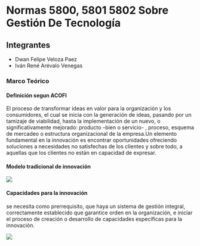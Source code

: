 # Normas 5800, 5801 5802 Sobre Gestión De Tecnología

## Integrantes

- Dwan Felipe Veloza Paez
- Iván René Arévalo Venegas

### Marco Teórico

#### Definición segun ACOFI

<div class=text-justify> 

El  proceso  de  transformar  ideas  en  valor  para  la  organización  y  los  consumidores,  el  cual  se  inicia  con  la generación   de   ideas,   pasando   por   un   tamizaje   de   viabilidad,   hasta   la   implementación  de  un  nuevo,  o significativamente  mejorado:  producto  –bien  o  servicio-   ,  proceso,  esquema  de  mercadeo  o  estructura  organizacional de  la  empresa.Un elemento fundamental en la innovación es encontrar oportunidades ofreciendo soluciones  a  necesidades  no satisfechas  de  los  clientes  y  sobre  todo,  a  aquellas  que los clientes no están en capacidad de expresar.

#### Modelo tradicional de innovación

![](https://scontent.fbog5-1.fna.fbcdn.net/v/t1.0-9/55961971_2130094717109544_2907470298481688576_n.jpg?_nc_cat=111&_nc_ht=scontent.fbog5-1.fna&oh=8fd75303860858ae8b58d998c477532b&oe=5D0BEE87)

#### Capacidades para la innovación

<div class=text-justify> 

se  necesita  como  prerrequisito,  que  haya  un  sistema  de  gestión  integral,  correctamente  establecido  que  garantice orden  en  la  organización,  e  iniciar  el  proceso  de  creación  o  desarrollo de capacidades específicas para la innovación.

![](https://scontent.fbog5-1.fna.fbcdn.net/v/t1.0-9/56321775_2130092280443121_6961059848330936320_n.jpg?_nc_cat=111&_nc_ht=scontent.fbog5-1.fna&oh=337b1bff6ad627b2a335ddc39aa2d003&oe=5D4CEBF5)
